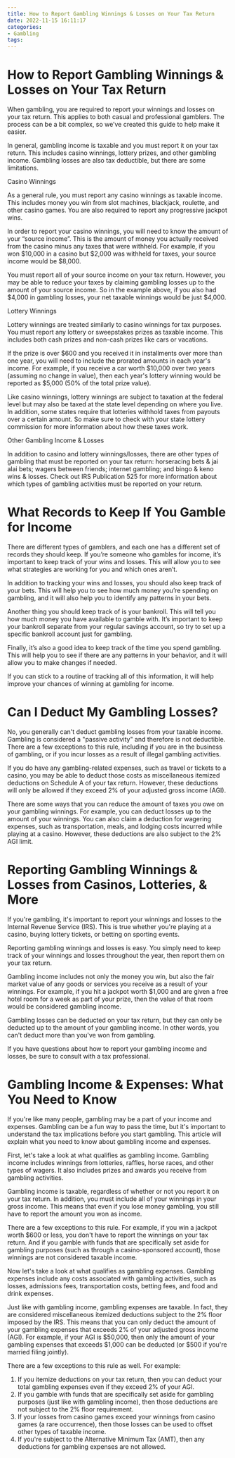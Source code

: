 ```yaml
---
title: How to Report Gambling Winnings & Losses on Your Tax Return
date: 2022-11-15 16:11:17
categories:
- Gambling
tags:
---
```



#  How to Report Gambling Winnings & Losses on Your Tax Return

When gambling, you are required to report your winnings and losses on your tax return. This applies to both casual and professional gamblers. The process can be a bit complex, so we’ve created this guide to help make it easier.

In general, gambling income is taxable and you must report it on your tax return. This includes casino winnings, lottery prizes, and other gambling income. Gambling losses are also tax deductible, but there are some limitations.

Casino Winnings

As a general rule, you must report any casino winnings as taxable income. This includes money you win from slot machines, blackjack, roulette, and other casino games. You are also required to report any progressive jackpot wins.

In order to report your casino winnings, you will need to know the amount of your “source income”. This is the amount of money you actually received from the casino minus any taxes that were withheld. For example, if you won $10,000 in a casino but $2,000 was withheld for taxes, your source income would be $8,000.

You must report all of your source income on your tax return. However, you may be able to reduce your taxes by claiming gambling losses up to the amount of your source income. So in the example above, if you also had $4,000 in gambling losses, your net taxable winnings would be just $4,000.

Lottery Winnings

Lottery winnings are treated similarly to casino winnings for tax purposes. You must report any lottery or sweepstakes prizes as taxable income. This includes both cash prizes and non-cash prizes like cars or vacations.

If the prize is over $600 and you received it in installments over more than one year, you will need to include the prorated amounts in each year's income. For example, if you receive a car worth $10,000 over two years (assuming no change in value), then each year's lottery winning would be reported as $5,000 (50% of the total prize value).

Like casino winnings, lottery winnings are subject to taxation at the federal level but may also be taxed at the state level depending on where you live. In addition, some states require that lotteries withhold taxes from payouts over a certain amount. So make sure to check with your state lottery commission for more information about how these taxes work.

Other Gambling Income & Losses

In addition to casino and lottery winnings/losses, there are other types of gambling that must be reported on your tax return: horseracing bets & jai alai bets; wagers between friends; internet gambling; and bingo & keno wins & losses. Check out IRS Publication 525 for more information about which types of gambling activities must be reported on your return.

#  What Records to Keep If You Gamble for Income

There are different types of gamblers, and each one has a different set of records they should keep. If you’re someone who gambles for income, it’s important to keep track of your wins and losses. This will allow you to see what strategies are working for you and which ones aren’t.

In addition to tracking your wins and losses, you should also keep track of your bets. This will help you to see how much money you’re spending on gambling, and it will also help you to identify any patterns in your bets.

Another thing you should keep track of is your bankroll. This will tell you how much money you have available to gamble with. It’s important to keep your bankroll separate from your regular savings account, so try to set up a specific bankroll account just for gambling.

Finally, it’s also a good idea to keep track of the time you spend gambling. This will help you to see if there are any patterns in your behavior, and it will allow you to make changes if needed.

If you can stick to a routine of tracking all of this information, it will help improve your chances of winning at gambling for income.

#  Can I Deduct My Gambling Losses?

No, you generally can't deduct gambling losses from your taxable income. Gambling is considered a "passive activity" and therefore is not deductible. There are a few exceptions to this rule, including if you are in the business of gambling, or if you incur losses as a result of illegal gambling activities.

If you do have any gambling-related expenses, such as travel or tickets to a casino, you may be able to deduct those costs as miscellaneous itemized deductions on Schedule A of your tax return. However, these deductions will only be allowed if they exceed 2% of your adjusted gross income (AGI).

There are some ways that you can reduce the amount of taxes you owe on your gambling winnings. For example, you can deduct losses up to the amount of your winnings. You can also claim a deduction for wagering expenses, such as transportation, meals, and lodging costs incurred while playing at a casino. However, these deductions are also subject to the 2% AGI limit.

#  Reporting Gambling Winnings & Losses from Casinos, Lotteries, & More

If you're gambling, it's important to report your winnings and losses to the Internal Revenue Service (IRS). This is true whether you're playing at a casino, buying lottery tickets, or betting on sporting events.

Reporting gambling winnings and losses is easy. You simply need to keep track of your winnings and losses throughout the year, then report them on your tax return.

Gambling income includes not only the money you win, but also the fair market value of any goods or services you receive as a result of your winnings. For example, if you hit a jackpot worth $1,000 and are given a free hotel room for a week as part of your prize, then the value of that room would be considered gambling income.

Gambling losses can be deducted on your tax return, but they can only be deducted up to the amount of your gambling income. In other words, you can't deduct more than you've won from gambling.

If you have questions about how to report your gambling income and losses, be sure to consult with a tax professional.

#  Gambling Income & Expenses: What You Need to Know

If you're like many people, gambling may be a part of your income and expenses. Gambling can be a fun way to pass the time, but it's important to understand the tax implications before you start gambling. This article will explain what you need to know about gambling income and expenses.

First, let's take a look at what qualifies as gambling income. Gambling income includes winnings from lotteries, raffles, horse races, and other types of wagers. It also includes prizes and awards you receive from gambling activities.

Gambling income is taxable, regardless of whether or not you report it on your tax return. In addition, you must include all of your winnings in your gross income. This means that even if you lose money gambling, you still have to report the amount you won as income.

There are a few exceptions to this rule. For example, if you win a jackpot worth $600 or less, you don't have to report the winnings on your tax return. And if you gamble with funds that are specifically set aside for gambling purposes (such as through a casino-sponsored account), those winnings are not considered taxable income.

Now let's take a look at what qualifies as gambling expenses. Gambling expenses include any costs associated with gambling activities, such as losses, admissions fees, transportation costs, betting fees, and food and drink expenses.

Just like with gambling income, gambling expenses are taxable. In fact, they are considered miscellaneous itemized deductions subject to the 2% floor imposed by the IRS. This means that you can only deduct the amount of your gambling expenses that exceeds 2% of your adjusted gross income (AGI). For example, if your AGI is $50,000, then only the amount of your gambling expenses that exceeds $1,000 can be deducted (or $500 if you're married filing jointly).

There are a few exceptions to this rule as well. For example:
1) If you itemize deductions on your tax return, then you can deduct your total gambling expenses even if they exceed 2% of your AGI. 
2) If you gamble with funds that are specifically set aside for gambling purposes (just like with gambling income), then those deductions are not subject to the 2% floor requirement. 
3) If your losses from casino games exceed your winnings from casino games (a rare occurrence), then those losses can be used to offset other types of taxable income.  
4) If you're subject to the Alternative Minimum Tax (AMT), then any deductions for gambling expenses are not allowed.